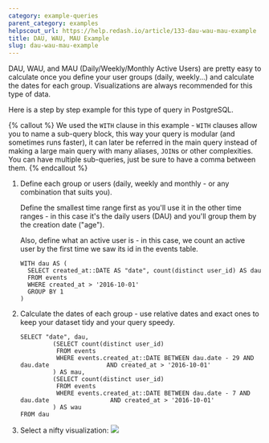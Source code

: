 ```yaml
---
category: example-queries
parent_category: examples
helpscout_url: https://help.redash.io/article/133-dau-wau-mau-example
title: DAU, WAU, MAU Example
slug: dau-wau-mau-example
---
```


DAU, WAU, and MAU (Daily/Weekly/Monthly Active Users) are pretty easy to calculate once you 
define your user groups (daily, weekly...) and calculate the dates for each group.
Visualizations are always recommended for this type of data.

Here is a step by step example for this type of query in PostgreSQL.

{% callout %}
We used the `WITH` clause in this example - `WITH` clauses allow you to name a sub-query block, this way your query is modular (and sometimes runs faster), it can later be referred in the main query instead of making a large main query with many aliases, `JOIN`s or other complexities. You can have multiple sub-queries, just be sure to have a comma between them.
{% endcallout %}

1. Define each group or users (daily, weekly and monthly - or any combination that suits you). 

   Define the smallest time range first as you'll use it in the other time ranges - in this case it's the daily users (DAU) and you'll group them by the creation date ("age").

   Also, define what an active user is - in this case, we count an active user by the first time we saw its id in the events table.

    
    ```
    WITH dau AS (
      SELECT created_at::DATE AS "date", count(distinct user_id) AS dau          	
      FROM events
      WHERE created_at > '2016-10-01'
      GROUP BY 1 
    )
    ```
    		

2. Calculate the dates of each group - use relative dates and exact ones to keep your dataset tidy and your query speedy.
    
    ```
    SELECT "date", dau,
             (SELECT count(distinct user_id)
              FROM events
              WHERE events.created_at::DATE BETWEEN dau.date - 29 AND dau.date            	  AND created_at > '2016-10-01'
             ) AS mau,
             (SELECT count(distinct user_id)
              FROM events
              WHERE events.created_at::DATE BETWEEN dau.date - 7 AND dau.date            	  AND created_at > '2016-10-01'
             ) AS wau
    FROM dau
    ```
    		

3. Select a nifty visualization:
   ![](/assets/images/docs/gitbook/visualization_examples/dau_wau_mau.png)


